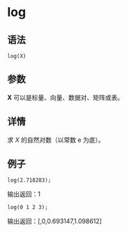 # log

## 语法

`log(X)`

## 参数

**X** 可以是标量、向量、数据对、矩阵或表。

## 详情

求 *X* 的自然对数（以常数 e 为底）。

## 例子

```
log(2.718283);
```

输出返回：1

```
log(0 1 2 3);
```

输出返回：[,0,0.693147,1.098612]

